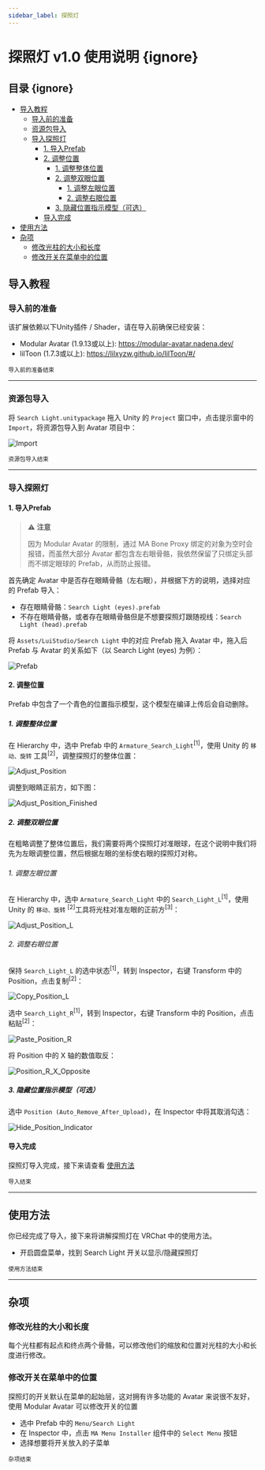 ```yaml
---
sidebar_label: 探照灯
---
```


# 探照灯 v1.0 使用说明 {ignore}

## 目录 {ignore}

<!-- @import "[TOC]" {cmd="toc" depthFrom=1 depthTo=6 orderedList=false} -->

<!-- code_chunk_output -->

- [导入教程](#导入教程)
  - [导入前的准备](#导入前的准备)
  - [资源包导入](#资源包导入)
  - [导入探照灯](#导入探照灯)
    - [1. 导入Prefab](#1-导入prefab)
    - [2. 调整位置](#2-调整位置)
      - [1. 调整整体位置](#1-调整整体位置)
      - [2. 调整双眼位置](#2-调整双眼位置)
        - [1. 调整左眼位置](#1-调整左眼位置)
        - [2. 调整右眼位置](#2-调整右眼位置)
      - [3. 隐藏位置指示模型（可选）](#3-隐藏位置指示模型可选)
    - [导入完成](#导入完成)
- [使用方法](#使用方法)
- [杂项](#杂项)
  - [修改光柱的大小和长度](#修改光柱的大小和长度)
  - [修改开关在菜单中的位置](#修改开关在菜单中的位置)

<!-- /code_chunk_output -->

## 导入教程

### 导入前的准备

该扩展依赖以下Unity插件 / Shader，请在导入前确保已经安装：

- Modular Avatar (1.9.13或以上): https://modular-avatar.nadena.dev/
- lilToon (1.7.3或以上): https://lilxyzw.github.io/lilToon/#/

<sub>导入前的准备结束</sub>

---

### 资源包导入

将 `Search Light.unitypackage` 拖入 Unity 的 `Project` 窗口中，点击提示窗中的 `Import`，将资源包导入到 Avatar 项目中：

![Import](./assets/Import.png)

<sub>资源包导入结束</sub>

---

### 导入探照灯

#### 1. 导入Prefab

> :warning: **注意**
>
>因为 Modular Avatar 的限制，通过 MA Bone Proxy 绑定的对象为空时会报错，而虽然大部分 Avatar 都包含左右眼骨骼，我依然保留了只绑定头部而不绑定眼球的 Prefab，从而防止报错。

首先确定 Avatar 中是否存在眼睛骨骼（左右眼），并根据下方的说明，选择对应的 Prefab 导入：

- 存在眼睛骨骼：`Search Light (eyes).prefab`
- 不存在眼睛骨骼，或者存在眼睛骨骼但是不想要探照灯跟随视线：`Search Light (head).prefab`

将 `Assets/LuiStudio/Search Light` 中的对应 Prefab 拖入 Avatar 中，拖入后 Prefab 与 Avatar 的关系如下（以 Search Light (eyes) 为例）：

![Prefab](./assets/Prefab.png)

#### 2. 调整位置

Prefab 中包含了一个青色的位置指示模型，这个模型在编译上传后会自动删除。

##### 1. 调整整体位置

在 Hierarchy 中，选中 Prefab 中的 `Armature_Search_Light`<sup>[1]</sup>，使用 Unity 的 `移动、旋转` 工具<sup>[2]</sup>，调整探照灯的整体位置：

![Adjust_Position](./assets/Adjust_Position.png)

调整到眼睛正前方，如下图：

![Adjust_Position_Finished](./assets/Adjust_Position_Finished.png)

##### 2. 调整双眼位置

在粗略调整了整体位置后，我们需要将两个探照灯对准眼球，在这个说明中我们将先为左眼调整位置，然后根据左眼的坐标使右眼的探照灯对称。

###### 1. 调整左眼位置

在 Hierarchy 中，选中 `Armature_Search_Light` 中的 `Search_Light_L`<sup>[1]</sup>，使用 Unity 的 `移动、旋转` <sup>[2]</sup>工具将光柱对准左眼的正前方<sup>[3]</sup>：

![Adjust_Position_L](./assets/Adjust_Position_L.png)

###### 2. 调整右眼位置

保持 `Search_Light_L` 的选中状态<sup>[1]</sup>，转到 Inspector，右键 Transform 中的 Position，点击复制<sup>[2]</sup>：

![Copy_Position_L](./assets/Copy_Position_L.png)

选中 `Search_Light_R`<sup>[1]</sup>，转到 Inspector，右键 Transform 中的 Position，点击粘贴<sup>[2]</sup>：

![Paste_Position_R](./assets/Paste_Position_R.png)

将 Position 中的 X 轴的数值取反：

![Position_R_X_Opposite](./assets/Position_R_X_Opposite.png)

##### 3. 隐藏位置指示模型（可选）

选中 `Position (Auto_Remove_After_Upload)`，在 Inspector 中将其取消勾选：

![Hide_Position_Indicator](./assets/Hide_Position_Indicator.png)

#### 导入完成

探照灯导入完成，接下来请查看 [使用方法](#使用方法)

<sub>导入结束</sub>

---

## 使用方法

你已经完成了导入，接下来将讲解探照灯在 VRChat 中的使用方法。

- 开启圆盘菜单，找到 Search Light 开关以显示/隐藏探照灯

<sub>使用方法结束</sub>

---

## 杂项

### 修改光柱的大小和长度

每个光柱都有起点和终点两个骨骼，可以修改他们的缩放和位置对光柱的大小和长度进行修改。

### 修改开关在菜单中的位置

探照灯的开关默认在菜单的起始层，这对拥有许多功能的 Avatar 来说很不友好，使用 Modular Avatar 可以修改开关的位置

- 选中 Prefab 中的 `Menu/Search Light`
- 在 Inspector 中，点击 `MA Menu Installer` 组件中的 `Select Menu` 按钮
- 选择想要将开关放入的子菜单

<sub>杂项结束</sub>
